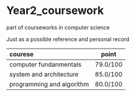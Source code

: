# Year2_coursework
part of courseworks in computer science


Just as a possible reference and personal record




|courese             |point       |
|:---                |:---:       |
|computer fundanmentals|79.0/100|
|system and architecture|85.0/100|
|programming and algorithm|80.0/100|







